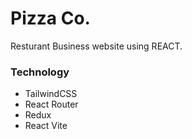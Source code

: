 # Pizza Co.

Resturant Business website using REACT.

### Technology

- TailwindCSS
- React Router
- Redux
- React Vite
